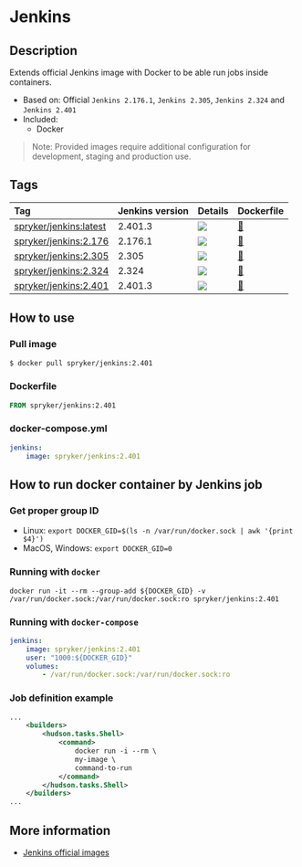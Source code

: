 # Jenkins

## Description

Extends official Jenkins image with Docker to be able run jobs inside containers.

* Based on: Official `Jenkins 2.176.1`, `Jenkins 2.305`, `Jenkins 2.324` and `Jenkins 2.401`
* Included:
    - Docker

> Note: Provided images require additional configuration for development, staging and production use.

## Tags

| Tag     | Jenkins version     | Details     | Dockerfile     |
| :------------- | :------------- | :------------- | :------------- |
| [spryker/jenkins:latest](https://hub.docker.com/r/spryker/jenkins/tags) | 2.401.3 | [![](https://images.microbadger.com/badges/image/spryker/jenkins:latest.svg)](https://microbadger.com/images/spryker/jenkins:latest "Get your own image badge on microbadger.com") | [:link:](https://github.com/spryker/docker-jenkins/blob/master/2.401/Dockerfile) |
| [spryker/jenkins:2.176](https://hub.docker.com/r/spryker/jenkins/tags)  | 2.176.1 | [![](https://images.microbadger.com/badges/image/spryker/jenkins:2.176.svg)](https://microbadger.com/images/spryker/jenkins:2.176 "Get your own image badge on microbadger.com") | [:link:](https://github.com/spryker/docker-jenkins/blob/master/2.176/Dockerfile) |
| [spryker/jenkins:2.305](https://hub.docker.com/r/spryker/jenkins/tags)  | 2.305 | [![](https://images.microbadger.com/badges/image/spryker/jenkins:2.304.svg)](https://microbadger.com/images/spryker/jenkins:2.305 "Get your own image badge on microbadger.com") | [:link:](https://github.com/spryker/docker-jenkins/blob/master/2.305/Dockerfile) |
| [spryker/jenkins:2.324](https://hub.docker.com/r/spryker/jenkins/tags)  | 2.324 | [![](https://images.microbadger.com/badges/image/spryker/jenkins:2.324.svg)](https://microbadger.com/images/spryker/jenkins:2.324 "Get your own image badge on microbadger.com") | [:link:](https://github.com/spryker/docker-jenkins/blob/master/2.324/Dockerfile) |
| [spryker/jenkins:2.401](https://hub.docker.com/r/spryker/jenkins/tags)  | 2.401.3 | [![](https://images.microbadger.com/badges/image/spryker/jenkins:2.401.svg)](https://microbadger.com/images/spryker/jenkins:2.401 "Get your own image badge on microbadger.com") | [:link:](https://github.com/spryker/docker-jenkins/blob/master/2.401/Dockerfile) |

## How to use

### Pull image

```bash
$ docker pull spryker/jenkins:2.401
```

### Dockerfile

```dockerfile
FROM spryker/jenkins:2.401
```

### docker-compose.yml

```yaml
jenkins:
    image: spryker/jenkins:2.401
```

## How to run docker container by Jenkins job

### Get proper group ID

- Linux: `export DOCKER_GID=$(ls -n /var/run/docker.sock | awk '{print $4}')`
- MacOS, Windows: `export DOCKER_GID=0`

### Running with `docker`

`docker run -it --rm --group-add ${DOCKER_GID} -v /var/run/docker.sock:/var/run/docker.sock:ro spryker/jenkins:2.401`

### Running with `docker-compose`

```yaml
jenkins:
    image: spryker/jenkins:2.401
    user: "1000:${DOCKER_GID}"
    volumes:
        - /var/run/docker.sock:/var/run/docker.sock:ro
```

### Job definition example

```xml
...
    <builders>
        <hudson.tasks.Shell>
            <command>
                docker run -i --rm \
                my-image \
                command-to-run
            </command>
        </hudson.tasks.Shell>
    </builders>
...
```

## More information

* [Jenkins official images](https://github.com/jenkinsci/docker)
